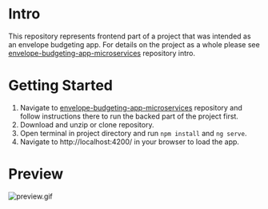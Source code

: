 # Intro

This repository represents frontend part of a project that was intended as an envelope budgeting app. For details on the project as a whole please see [envelope-budgeting-app-microservices](https://github.com/kat-wasik/envelope-budgeting-app-frontend) repository intro.

# Getting Started

1. Navigate to [envelope-budgeting-app-microservices](https://github.com/kat-wasik/envelope-budgeting-app-frontend) repository and follow instructions there to run the backed part of the project first.
2. Download and unzip or clone repository.
3. Open terminal in project directory and run `npm install` and `ng serve`.
4. Navigate to http://localhost:4200/ in your browser to load the app.

# Preview

![preview.gif](https://github.com/kat-wasik/envelope-budgeting-app-frontend/blob/src/assets/preview.gif)

